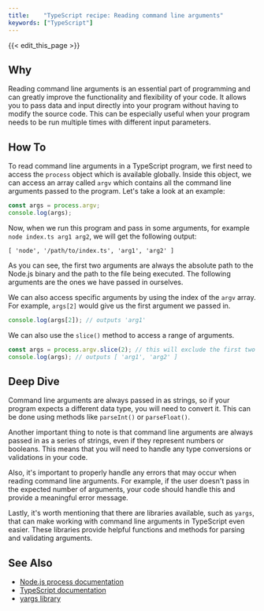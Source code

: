 ```yaml
---
title:    "TypeScript recipe: Reading command line arguments"
keywords: ["TypeScript"]
---
```


{{< edit_this_page >}}

## Why 
Reading command line arguments is an essential part of programming and can greatly improve the functionality and flexibility of your code. It allows you to pass data and input directly into your program without having to modify the source code. This can be especially useful when your program needs to be run multiple times with different input parameters.

## How To
To read command line arguments in a TypeScript program, we first need to access the `process` object which is available globally. Inside this object, we can access an array called `argv` which contains all the command line arguments passed to the program. Let's take a look at an example:

```TypeScript
const args = process.argv;
console.log(args);
```

Now, when we run this program and pass in some arguments, for example `node index.ts arg1 arg2`, we will get the following output:

```
[ 'node', '/path/to/index.ts', 'arg1', 'arg2' ]
```

As you can see, the first two arguments are always the absolute path to the Node.js binary and the path to the file being executed. The following arguments are the ones we have passed in ourselves. 

We can also access specific arguments by using the index of the `argv` array. For example, `args[2]` would give us the first argument we passed in.

```TypeScript
console.log(args[2]); // outputs 'arg1'
```

We can also use the `slice()` method to access a range of arguments.

```TypeScript
const args = process.argv.slice(2); // this will exclude the first two arguments
console.log(args); // outputs [ 'arg1', 'arg2' ]
```

## Deep Dive
Command line arguments are always passed in as strings, so if your program expects a different data type, you will need to convert it. This can be done using methods like `parseInt()` or `parseFloat()`.

Another important thing to note is that command line arguments are always passed in as a series of strings, even if they represent numbers or booleans. This means that you will need to handle any type conversions or validations in your code.

Also, it's important to properly handle any errors that may occur when reading command line arguments. For example, if the user doesn't pass in the expected number of arguments, your code should handle this and provide a meaningful error message.

Lastly, it's worth mentioning that there are libraries available, such as `yargs`, that can make working with command line arguments in TypeScript even easier. These libraries provide helpful functions and methods for parsing and validating arguments.

## See Also
- [Node.js process documentation](https://nodejs.org/api/process.html)
- [TypeScript documentation](https://www.typescriptlang.org/docs/home.html)
- [yargs library](https://www.npmjs.com/package/yargs)